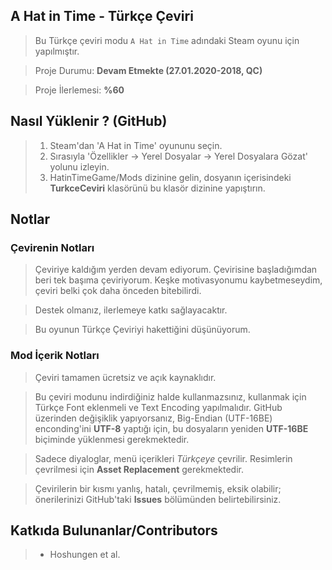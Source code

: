 ## A Hat in Time - Türkçe Çeviri
> Bu Türkçe çeviri modu ```A Hat in Time``` adındaki Steam oyunu için yapılmıştır.

> Proje Durumu: **Devam Etmekte (27.01.2020-2018, QC)**

> Proje İlerlemesi: **%60**

## Nasıl Yüklenir ? (GitHub)
> 1. Steam'dan 'A Hat in Time' oyununu seçin.
> 2. Sırasıyla 'Özellikler → Yerel Dosyalar → Yerel Dosyalara Gözat' yolunu izleyin.
> 3. HatinTimeGame/Mods dizinine gelin, dosyanın içerisindeki **TurkceCeviri** klasörünü bu klasör dizinine yapıştırın.

## Notlar
### Çevirenin Notları
> Çeviriye kaldığım yerden devam ediyorum. Çevirisine başladığımdan beri tek başıma çeviriyorum. Keşke motivasyonumu kaybetmeseydim, çeviri belki çok daha önceden bitebilirdi.

> Destek olmanız, ilerlemeye katkı sağlayacaktır.

> Bu oyunun Türkçe Çeviriyi hakettiğini düşünüyorum.

### Mod İçerik Notları
> Çeviri tamamen ücretsiz ve açık kaynaklıdır.

> Bu çeviri modunu indirdiğiniz halde kullanmazsınız, kullanmak için Türkçe Font eklenmeli ve Text Encoding yapılmalıdır. GitHub üzerinden değişiklik yapıyorsanız, Big-Endian (UTF-16BE) enconding'ini **UTF-8** yaptığı için, bu dosyaların yeniden **UTF-16BE** biçiminde yüklenmesi gerekmektedir.

> Sadece diyaloglar, menü içerikleri *Türkçeye* çevrilir. Resimlerin çevrilmesi için **Asset Replacement** gerekmektedir.

> Çevirilerin bir kısmı yanlış, hatalı, çevrilmemiş, eksik olabilir; önerilerinizi GitHub'taki **Issues** bölümünden belirtebilirsiniz.

## Katkıda Bulunanlar/Contributors
> * Hoshungen et al.

